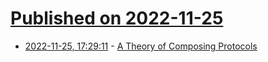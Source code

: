 # [Published on 2022-11-25](index.md)

* [2022-11-25, 17:29:11](https://news.ycombinator.com/item?id=33744722) - [A Theory of Composing Protocols](https://programming-journal.org/2023/7/6/)
